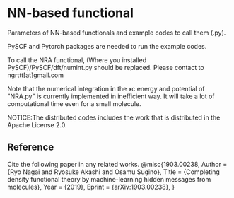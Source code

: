 NN-based functional
====

Parameters of NN-based functionals and example codes to call them (.py).

PySCF and Pytorch packages are needed to run the example codes.

To call the NRA functional, (Where you installed PySCF)/PySCF/dft/numint.py should be replaced.
Please contact to ngrttt[at]gmail.com

Note that the numerical integration in the xc energy and potential of "NRA.py" is currently implemented in inefficient way. It will take a lot of computational time even for a small molecule. 

NOTICE:The distributed codes includes the work that is distributed in the Apache License 2.0.

## Reference
Cite the following paper in any related works.
@misc{1903.00238,
Author = {Ryo Nagai and Ryosuke Akashi and Osamu Sugino},
Title = {Completing density functional theory by machine-learning hidden messages from molecules},
Year = {2019},
Eprint = {arXiv:1903.00238},
}
